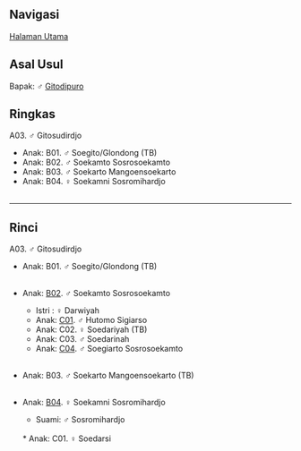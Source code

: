 ## Navigasi

[Halaman Utama][up]

## Asal Usul

Bapak: ♂ [Gitodipuro][gitodipuro]

## Ringkas

A03. ♂ Gitosudirdjo
	<br/>

*	Anak: B01. ♂ Soegito/Glondong (TB)
*	Anak: B02. ♂ Soekamto Sosrosoekamto
*	Anak: B03. ♂ Soekarto Mangoensoekarto
*	Anak: B04. ♀ Soekamni Sosromihardjo
	<br/><br/>

-- -- --

## Rinci

A03. ♂ Gitosudirdjo
	<br/>

*	Anak: B01. ♂ Soegito/Glondong (TB)
<br/><br/>

*	Anak: [B02][A03B02]. ♂ Soekamto Sosrosoekamto
	*	Istri : ♀ Darwiyah 
	*	Anak: [C01][A03B02C01]. ♂ Hutomo Sigiarso
	*	Anak: C02. ♀ Soedariyah (TB)
	*	Anak: C03. ♂ Soedarinah
	*	Anak: [C04][A03B02C04]. ♂ Soegiarto Sosrosoekamto
	<br/><br/>

*	Anak: B03. ♂ Soekarto Mangoensoekarto (TB)
	<br/><br/>

*	Anak: [B04][A03B04]. ♀ Soekamni Sosromihardjo
	*	Suami: ♂ Sosromihardjo
	<br/>
	*	Anak: C01. ♀ Soedarsi
	<br/><br/>

[up]: https://github.com/epsi-rns/gitodipuro/blob/master/README.md
[gitodipuro]: https://github.com/epsi-rns/gitodipuro/blob/master/gitodipuro.md

[A03B02]: https://github.com/epsi-rns/gitodipuro/blob/master/tree/A03/B02.md
[A03B04]: https://github.com/epsi-rns/gitodipuro/blob/master/tree/A03/B04.md

[A03B02C01]: https://github.com/epsi-rns/gitodipuro/blob/master/tree/A03/B02/C01.md
[A03B02C04]: https://github.com/epsi-rns/gitodipuro/blob/master/tree/A03/B02/C04.md
